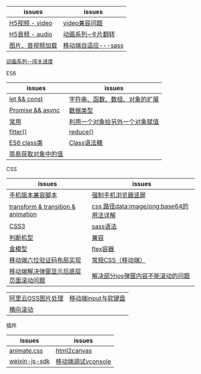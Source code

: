 issues | issues
-|-|
[H5视频 - video](https://github.com/Narutocc/mobile-share/issues/24)|[video兼容问题](https://github.com/Narutocc/mobile-share/issues/23)
[H5音频 - audio](https://github.com/Narutocc/mobile-share/issues/25)|[动画系列~卡片翻转](https://github.com/Narutocc/mobile-share/issues/27)
[图片、音视频加载](https://github.com/Narutocc/mobile-share/issues/32)|[移动端自适应---sass](https://github.com/Narutocc/mobile-share/issues/35)
[动画系列--闯关进度](https://github.com/Narutocc/mobile-share/issues/36)

ES6

issues | issues
-|-|
[let && const](https://github.com/Narutocc/mobile-share/issues/1)|[字符串、函数、数组、对象的扩展](https://github.com/Narutocc/mobile-share/issues/2)
[Promise && async](https://github.com/Narutocc/mobile-share/issues/3)|[数据类型](https://github.com/Narutocc/mobile-share/issues/18)
[常用](https://github.com/Narutocc/mobile-share/issues/28)|[利用一个对象给另外一个对象赋值](https://github.com/Narutocc/mobile-share/issues/30)
[filter()](https://github.com/Narutocc/mobile-share/issues/31)|[reduce()](https://github.com/Narutocc/mobile-share/issues/39)
[ES6 class类](https://github.com/Narutocc/mobile-share/issues/33)|[Class语法糖](https://github.com/Narutocc/mobile-share/issues/38)
[简易获取对象中的值](https://github.com/Narutocc/mobile-share/issues/37)|

CSS

issues | issues
-|-|
[手机版本兼容脚本](https://github.com/Narutocc/mobile-share/issues/4)|[强制手机浏览器竖屏](https://github.com/Narutocc/mobile-share/issues/5)
[transform & transition & animation](https://github.com/Narutocc/mobile-share/issues/6)|[css 路径data:image/png;base64的用法详解](https://github.com/Narutocc/mobile-share/issues/9)
[CSS3](https://github.com/Narutocc/mobile-share/issues/10)|[sass语法](https://github.com/Narutocc/mobile-share/issues/11)
[判断机型](https://github.com/Narutocc/mobile-share/issues/12)|[兼容](https://github.com/Narutocc/mobile-share/issues/13)
[盒模型](https://github.com/Narutocc/mobile-share/issues/14)|[flex容器](https://github.com/Narutocc/mobile-share/issues/15)
[移动端六位验证码布局实现](https://github.com/Narutocc/mobile-share/issues/16)|[常规CSS（移动端）](https://github.com/Narutocc/mobile-share/issues/17)
[移动端解决弹窗显示后底层页面滚动问题](https://github.com/Narutocc/mobile-share/issues/20)|[解决部分ios弹窗内容不能滚动的问题](https://github.com/Narutocc/mobile-share/issues/21)

<table>
  <tr>
    <td><a href="https://github.com/Narutocc/mobile-share/issues/22">阿里云OSS图片处理</a></td>
    <td><a href="https://github.com/Narutocc/mobile-share/issues/26">移动端input与软键盘</a></td>
  </tr>
  <tr>
    <td><a href="https://github.com/Narutocc/mobile-share/issues/34">横向滚动</a></td>
  </tr>
</table>

插件

issues | issues
-|-|
[animate.css](https://github.com/Narutocc/mobile-share/issues/7)|[html2canvas](https://github.com/Narutocc/mobile-share/issues/8)
[weixin-js-sdk](https://github.com/Narutocc/mobile-share/issues/19)|[移动端调试vconsole](https://github.com/Narutocc/mobile-share/issues/29)
